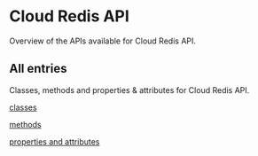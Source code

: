 [
This is a templated file. Adding content to this file may result in it being
reverted. Instead, if you want to place additional content, create an
"overview_content.md" file in `docs/` directory. The Sphinx tool will
pick up on the content and merge the content.
]: #

# Cloud Redis API

Overview of the APIs available for Cloud Redis API.

## All entries

Classes, methods and properties & attributes for
Cloud Redis API.

[classes](https://cloud.google.com/python/docs/reference/redis/latest/summary_class.html)

[methods](https://cloud.google.com/python/docs/reference/redis/latest/summary_method.html)

[properties and
attributes](https://cloud.google.com/python/docs/reference/redis/latest/summary_property.html)
